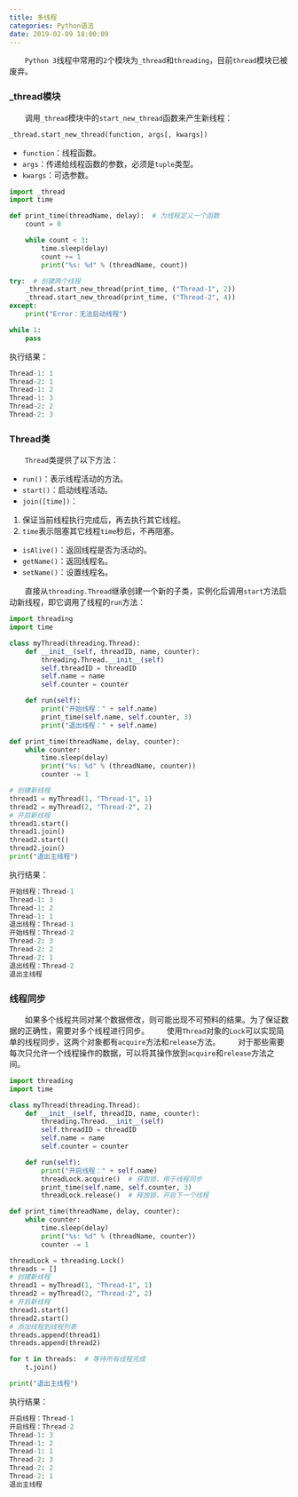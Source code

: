 ```yaml
---
title: 多线程
categories: Python语法
date: 2019-02-09 18:00:09
---
```

&emsp;&emsp;`Python 3`线程中常用的`2`个模块为`_thread`和`threading`，目前`thread`模块已被废弃。<!--more-->

### _thread模块

&emsp;&emsp;调用`_thread`模块中的`start_new_thread`函数来产生新线程：

``` python
_thread.start_new_thread(function, args[, kwargs])
```

- `function`：线程函数。
- `args`：传递给线程函数的参数，必须是`tuple`类型。
- `kwargs`：可选参数。

``` python
import _thread
import time

def print_time(threadName, delay):  # 为线程定义一个函数
    count = 0

    while count < 3:
        time.sleep(delay)
        count += 1
        print("%s: %d" % (threadName, count))

try:  # 创建两个线程
    _thread.start_new_thread(print_time, ("Thread-1", 2))
    _thread.start_new_thread(print_time, ("Thread-2", 4))
except:
    print("Error：无法启动线程")

while 1:
    pass
```

执行结果：

``` python
Thread-1: 1
Thread-2: 1
Thread-1: 2
Thread-1: 3
Thread-2: 2
Thread-2: 3
```

### Thread类

&emsp;&emsp;`Thread`类提供了以下方法：

- `run()`：表示线程活动的方法。
- `start()`：启动线程活动。
- `join([time])`：

1. 保证当前线程执行完成后，再去执行其它线程。
2. `time`表示阻塞其它线程`time`秒后，不再阻塞。

- `isAlive()`：返回线程是否为活动的。
- `getName()`：返回线程名。
- `setName()`：设置线程名。

&emsp;&emsp;直接从`threading.Thread`继承创建一个新的子类，实例化后调用`start`方法启动新线程，即它调用了线程的`run`方法：

``` python
import threading
import time

class myThread(threading.Thread):
    def __init__(self, threadID, name, counter):
        threading.Thread.__init__(self)
        self.threadID = threadID
        self.name = name
        self.counter = counter

    def run(self):
        print("开始线程：" + self.name)
        print_time(self.name, self.counter, 3)
        print("退出线程：" + self.name)

def print_time(threadName, delay, counter):
    while counter:
        time.sleep(delay)
        print("%s: %d" % (threadName, counter))
        counter -= 1

# 创建新线程
thread1 = myThread(1, "Thread-1", 1)
thread2 = myThread(2, "Thread-2", 2)
# 开启新线程
thread1.start()
thread1.join()
thread2.start()
thread2.join()
print("退出主线程")
```

执行结果：

``` python
开始线程：Thread-1
Thread-1: 3
Thread-1: 2
Thread-1: 1
退出线程：Thread-1
开始线程：Thread-2
Thread-2: 3
Thread-2: 2
Thread-2: 1
退出线程：Thread-2
退出主线程
```

### 线程同步

&emsp;&emsp;如果多个线程共同对某个数据修改，则可能出现不可预料的结果。为了保证数据的正确性，需要对多个线程进行同步。
&emsp;&emsp;使用`Thread`对象的`Lock`可以实现简单的线程同步，这两个对象都有`acquire`方法和`release`方法。
&emsp;&emsp;对于那些需要每次只允许一个线程操作的数据，可以将其操作放到`acquire`和`release`方法之间。

``` python
import threading
import time

class myThread(threading.Thread):
    def __init__(self, threadID, name, counter):
        threading.Thread.__init__(self)
        self.threadID = threadID
        self.name = name
        self.counter = counter

    def run(self):
        print("开启线程：" + self.name)
        threadLock.acquire()  # 获取锁，用于线程同步
        print_time(self.name, self.counter, 3)
        threadLock.release()  # 释放锁，开启下一个线程

def print_time(threadName, delay, counter):
    while counter:
        time.sleep(delay)
        print("%s: %d" % (threadName, counter))
        counter -= 1

threadLock = threading.Lock()
threads = []
# 创建新线程
thread1 = myThread(1, "Thread-1", 1)
thread2 = myThread(2, "Thread-2", 2)
# 开启新线程
thread1.start()
thread2.start()
# 添加线程到线程列表
threads.append(thread1)
threads.append(thread2)

for t in threads:  # 等待所有线程完成
    t.join()

print("退出主线程")
```

执行结果：

``` python
开启线程：Thread-1
开启线程：Thread-2
Thread-1: 3
Thread-1: 2
Thread-1: 1
Thread-2: 3
Thread-2: 2
Thread-2: 1
退出主线程
```